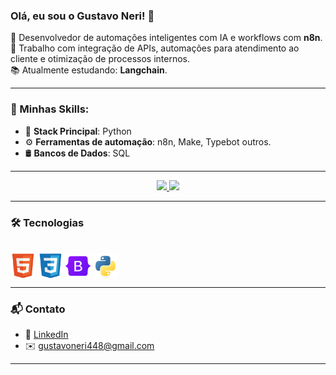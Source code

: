 ### Olá, eu sou o Gustavo Neri! 👋

<div>

🚀 Desenvolvedor de automações inteligentes com IA e workflows com **n8n**.<br>
🔧 Trabalho com integração de APIs, automações para atendimento ao cliente e otimização de processos internos.<br>
📚 Atualmente estudando: **Langchain**.<br>

</div>

---

### 🧠 Minhas Skills:

- 🧩 **Stack Principal**: Python
- ⚙️ **Ferramentas de automação**: n8n, Make, Typebot outros.
- 🛢 **Bancos de Dados**: SQL

---

<div align="center">
  <a href="https://github.com/GustavoNer1">
    <img height="180em" src="https://github-readme-stats.vercel.app/api?username=GustavoNer1&show_icons=true&theme=dark&include_all_commits=true&count_private=true"/>
    <img height="180em" src="https://github-readme-stats.vercel.app/api/top-langs/?username=GustavoNer1&layout=compact&langs_count=7&theme=dark"/>
  </a>
</div>

---

### 🛠 Tecnologias

<div style="display: inline_block"><br>
  <img align="center" alt="HTML" height="40" src="https://raw.githubusercontent.com/devicons/devicon/master/icons/html5/html5-original.svg">
  <img align="center" alt="CSS" height="40" src="https://raw.githubusercontent.com/devicons/devicon/master/icons/css3/css3-original.svg">
  <img align="center" alt="Bootstrap" height="40" src="https://raw.githubusercontent.com/devicons/devicon/master/icons/bootstrap/bootstrap-original.svg">
  <img align="center" alt="Python" height="40" src="https://raw.githubusercontent.com/devicons/devicon/master/icons/python/python-original.svg">
</div>

---

### 📬 Contato

- 💼 [LinkedIn](https://www.linkedin.com/in/gustavo-neri-585080209/)
- ✉️ gustavoneri448@gmail.com

---
